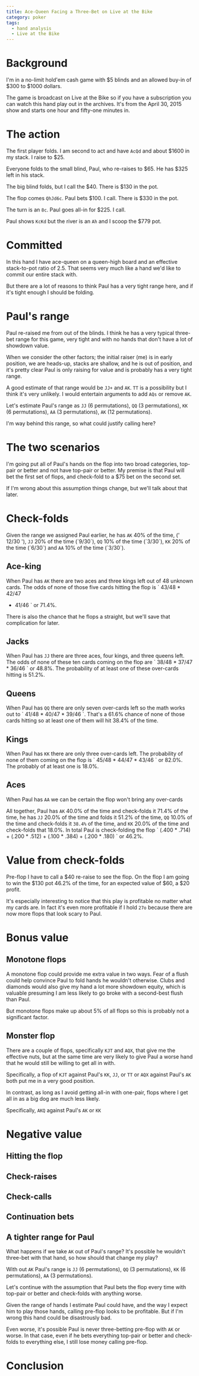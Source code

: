 ```yaml
---
title: Ace-Queen Facing a Three-Bet on Live at the Bike
category: poker
tags:
  - hand analysis
  - Live at the Bike
---
```


# Background

I'm in a no-limit hold'em cash game with $5 blinds and an allowed buy-in of $300
to $1000 dollars.

The game is broadcast on Live at the Bike so if you have a subscription you can
watch this hand play out in the archives. It's from the April 30, 2015 show and
starts one hour and fifty-one minutes in.

# The action

The first player folds. I am second to act and have `AcQd` and about $1600 in my
stack. I raise to $25.

Everyone folds to the small blind, Paul, who re-raises to $65. He has $325 left
in his stack.

The big blind folds, but I call the $40. There is $130 in the pot.

The flop comes `QhJd6c`. Paul bets $100. I call. There is $330 in the pot.

The turn is an `8c`. Paul goes all-in for $225. I call.

Paul shows `KcKd` but the river is an `Ah` and I scoop the $779 pot.

# Committed

In this hand I have ace-queen on a queen-high board and an effective
stack-to-pot ratio of 2.5. That seems very much like a hand we'd like to commit
our entire stack with.

But there are a lot of reasons to think Paul has a very tight range here, and
if it's tight enough I should be folding.

# Paul's range

Paul re-raised me from out of the blinds. I think he has a very typical
three-bet range for this game, very tight and with no hands that don't have a
lot of showdown value.

When we consider the other factors; the initial raiser (me) is in early
position, we are heads-up, stacks are shallow, and he is out of position, and
it's pretty clear Paul is only raising for value and is probably has a very
tight range.

A good estimate of that range would be `JJ+` and `AK`. `TT` is a possibility but
I think it's very unlikely. I would entertain arguments to add `AQs` or remove
`AK`.

Let's estimate Paul's range as `JJ` (6 permutations), `QQ` (3 permutations),
`KK` (6 permutations), `AA` (3 permutations), `AK` (12 permutations).

I'm way behind this range, so what could justify calling here?

# The two scenarios

I'm going put all of Paul's hands on the flop into two broad categories,
top-pair or better and not have top-pair or better. My premise is that Paul will
bet the first set of flops, and check-fold to a $75 bet on the second set.

If I'm wrong about this assumption things change, but we'll talk about that
later.

# Check-folds

Given the range we assigned Paul earlier, he has `AK` 40% of the time, (\' 12/30
\'), `JJ` 20% of the time (\`9/30\`), `QQ` 10% of the time (\`3/30\`), `KK` 20%
of the time (\`6/30\`) and `AA` 10% of the time (\`3/30\`).

## Ace-king

When Paul has `AK` there are two aces and three kings left out of 48 unknown
cards. The odds of none of those five cards hitting the flop is \` 43/48 * 42/47
* 41/46 \` or 71.4%.

There is also the chance that he flops a straight, but we'll save that
complication for later.

## Jacks

When Paul has `JJ` there are three aces, four kings, and three queens left. The
odds of none of these ten cards coming on the flop are \` 38/48 * 37/47 * 36/46
\` or 48.8%. The probability of at least one of these over-cards hitting is
51.2%.

## Queens

When Paul has `QQ` there are only seven over-cards left so the math works out to
\` 41/48 * 40/47 * 39/46 \`. That's a 61.6% chance of none of those cards
hitting so at least one of them will hit 38.4% of the time.

## Kings

When Paul has `KK` there are only three over-cards left. The probability of none
of them coming on the flop is \` 45/48 * 44/47 * 43/46 \` or 82.0%. The probably
of at least one is 18.0%.

## Aces

When Paul has `AA` we can be certain the flop won't bring any over-cards

All together, Paul has `AK` 40.0% of the time and check-folds it 71.4% of the
time, he has `JJ` 20.0% of the time and folds it 51.2% of the time, `QQ` 10.0%
of the time and check-folds it `38.4%` of the time, and `KK` 20.0% of the time
and check-folds that 18.0%. In total Paul is check-folding the flop \` (.400 *
.714) + (.200 * .512) + (.100 * .384) + (.200 * .180) \` or 46.2%.

# Value from check-folds

Pre-flop I have to call a $40 re-raise to see the flop. On the flop I am going
to win the $130 pot 46.2% of the time, for an expected value of $60, a $20
profit.

It's especially interesting to notice that this play is profitable no matter
what my cards are. In fact it's even more profitable if I hold `27o` because
there are now more flops that look scary to Paul.

# Bonus value

## Monotone flops

A monotone flop could provide me extra value in two ways. Fear of a flush could
help convince Paul to fold hands he wouldn't otherwise. Clubs and diamonds would
also give my hand a lot more showdown equity, which is valuable presuming I am
less likely to go broke with a second-best flush than Paul.

But monotone flops make up about 5% of all flops so this is probably not a
significant factor.

## Monster flop

There are a couple of flops, specifically `KJT` and `AQX`, that give me the
effective nuts, but at the same time are very likely to give Paul a worse hand
that he would still be willing to get all in with.

Specifically, a flop of `KJT` against Paul's `KK`, `JJ`, or `TT` or `AQX`
against Paul's `AK` both put me in a very good position.

In contrast, as long as I avoid getting all-in with one-pair, flops where I get
all in as a big dog are much less likely.

Specifically, `AKQ` against Paul's `AK` or `KK`

# Negative value

## Hitting the flop

## Check-raises

## Check-calls

## Continuation bets

## A tighter range for Paul

What happens if we take `AK` out of Paul's range? It's possible he wouldn't
three-bet with that hand, so how should that change my play?

With out `AK` Paul's range is `JJ` (6 permutations), `QQ` (3 permutations),
`KK` (6 permutations), `AA` (3 permutations).

Let's continue with the assumption that Paul bets the flop every time with
top-pair or better and check-folds with anything worse.

Given the range of hands I estimate Paul could have, and the way I expect him to
play those hands, calling pre-flop looks to be profitable. But if I'm wrong this
hand could be disastrously bad.

Even worse, it's possible Paul is never three-betting pre-flop with `AK` or
worse. In that case, even if he bets everything top-pair or better and
check-folds to everything else, I still lose money calling pre-flop.

# Conclusion

